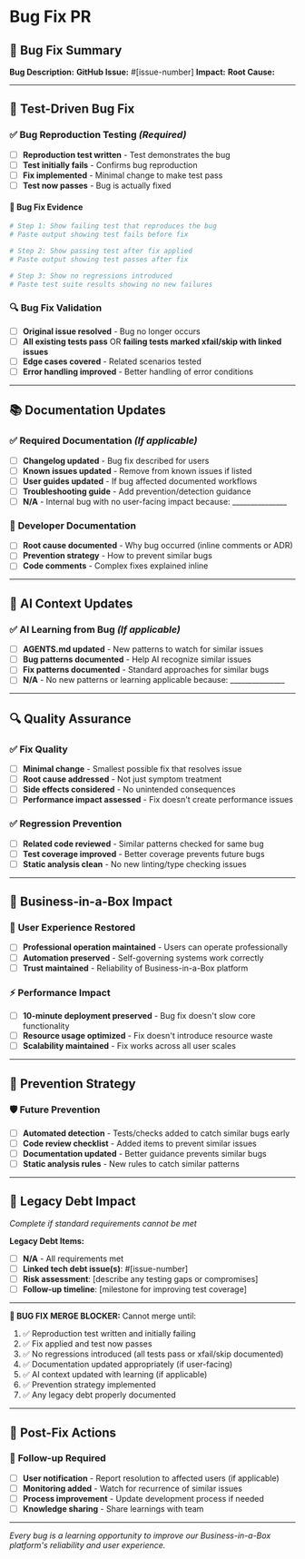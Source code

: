 # Bug Fix PR

## 🐛 Bug Fix Summary
<!-- Clear description of the bug being fixed -->

**Bug Description:** 
**GitHub Issue:** #[issue-number]
**Impact:** <!-- Who/what was affected by this bug? -->
**Root Cause:** <!-- What caused the bug? -->

---

## 🧪 Test-Driven Bug Fix

### ✅ **Bug Reproduction Testing** *(Required)*
- [ ] **Reproduction test written** - Test demonstrates the bug
- [ ] **Test initially fails** - Confirms bug reproduction
- [ ] **Fix implemented** - Minimal change to make test pass
- [ ] **Test now passes** - Bug is actually fixed

#### 🔄 Bug Fix Evidence
```bash
# Step 1: Show failing test that reproduces the bug
# Paste output showing test fails before fix

# Step 2: Show passing test after fix applied
# Paste output showing test passes after fix

# Step 3: Show no regressions introduced
# Paste test suite results showing no new failures
```

### 🔍 **Bug Fix Validation**
- [ ] **Original issue resolved** - Bug no longer occurs
- [ ] **All existing tests pass** OR **failing tests marked xfail/skip with linked issues**
- [ ] **Edge cases covered** - Related scenarios tested
- [ ] **Error handling improved** - Better handling of error conditions

---

## 📚 Documentation Updates

### ✅ **Required Documentation** *(If applicable)*
- [ ] **Changelog updated** - Bug fix described for users
- [ ] **Known issues updated** - Remove from known issues if listed
- [ ] **User guides updated** - If bug affected documented workflows
- [ ] **Troubleshooting guide** - Add prevention/detection guidance
- [ ] **N/A** - Internal bug with no user-facing impact because: _______________

### 🔧 **Developer Documentation**
- [ ] **Root cause documented** - Why bug occurred (inline comments or ADR)
- [ ] **Prevention strategy** - How to prevent similar bugs
- [ ] **Code comments** - Complex fixes explained inline

---

## 🤖 AI Context Updates

### ✅ **AI Learning from Bug** *(If applicable)*
- [ ] **AGENTS.md updated** - New patterns to watch for similar issues
- [ ] **Bug patterns documented** - Help AI recognize similar issues
- [ ] **Fix patterns documented** - Standard approaches for similar bugs
- [ ] **N/A** - No new patterns or learning applicable because: _______________

---

## 🔍 Quality Assurance

### ✅ **Fix Quality**
- [ ] **Minimal change** - Smallest possible fix that resolves issue
- [ ] **Root cause addressed** - Not just symptom treatment
- [ ] **Side effects considered** - No unintended consequences
- [ ] **Performance impact assessed** - Fix doesn't create performance issues

### ✅ **Regression Prevention**
- [ ] **Related code reviewed** - Similar patterns checked for same bug
- [ ] **Test coverage improved** - Better coverage prevents future bugs
- [ ] **Static analysis clean** - No new linting/type checking issues

---

## 🚀 Business-in-a-Box Impact

### 🎯 **User Experience Restored**
- [ ] **Professional operation maintained** - Users can operate professionally
- [ ] **Automation preserved** - Self-governing systems work correctly
- [ ] **Trust maintained** - Reliability of Business-in-a-Box platform

### ⚡ **Performance Impact**
- [ ] **10-minute deployment preserved** - Bug fix doesn't slow core functionality
- [ ] **Resource usage optimized** - Fix doesn't introduce resource waste
- [ ] **Scalability maintained** - Fix works across all user scales

---

## 🔄 Prevention Strategy

### 🛡️ **Future Prevention**
- [ ] **Automated detection** - Tests/checks added to catch similar bugs early
- [ ] **Code review checklist** - Added items to prevent similar issues
- [ ] **Documentation updated** - Better guidance prevents similar bugs
- [ ] **Static analysis rules** - New rules to catch similar patterns

---

## 🔄 Legacy Debt Impact
*Complete if standard requirements cannot be met*

**Legacy Debt Items:**
- [ ] **N/A** - All requirements met
- [ ] **Linked tech debt issue(s)**: #[issue-number]
- [ ] **Risk assessment**: [describe any testing gaps or compromises]
- [ ] **Follow-up timeline**: [milestone for improving test coverage]

---

**🚫 BUG FIX MERGE BLOCKER:** Cannot merge until:
1. ✅ Reproduction test written and initially failing
2. ✅ Fix applied and test now passes
3. ✅ No regressions introduced (all tests pass or xfail/skip documented)
4. ✅ Documentation updated appropriately (if user-facing)
5. ✅ AI context updated with learning (if applicable)
6. ✅ Prevention strategy implemented
7. ✅ Any legacy debt properly documented

---

## 📝 Post-Fix Actions

### 🔄 **Follow-up Required**
- [ ] **User notification** - Report resolution to affected users (if applicable)
- [ ] **Monitoring added** - Watch for recurrence of similar issues
- [ ] **Process improvement** - Update development process if needed
- [ ] **Knowledge sharing** - Share learnings with team

---

*Every bug is a learning opportunity to improve our Business-in-a-Box platform's reliability and user experience.*
